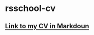 # rsschool-cv

## [Link to my CV in Markdoun](https://dimitos.github.io/rsschool-cv/cv 'Link to my CV in Markdoun')
